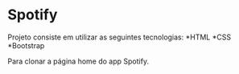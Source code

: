 # Spotify

Projeto consiste em utilizar as seguintes tecnologias:
*HTML
*CSS
*Bootstrap

Para clonar a página home do app Spotify.